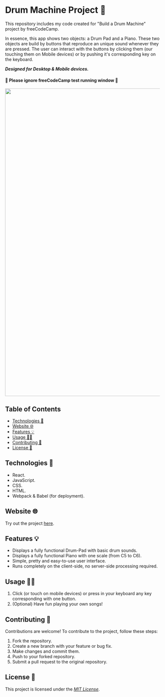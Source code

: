 # Drum Machine Project 🎵

This repository includes my code created for "Build a Drum Machine" project by freeCodeCamp.

In essence, this app shows two objects: a Drum Pad and a Piano. These two objects are build by buttons that reproduce an unique sound whenever they are pressed.
The user can interact with the buttons by clicking them (our touching them on Mobile devices) or by pushing it's corresponding key on the keyboard.

<b>*Designed for Desktop & Mobile devices.*</b>
<br>
<h4>🔔 <b>Please ignore freeCodeCamp test running window</b> 🔔 </h4>


<img src="https://cdn.discordapp.com/attachments/1082508875292483594/1101975469647200317/image.png" width="1000px"></img>

<h2>Table of Contents</h2>
<ul>
  <li><a href="#Technologies">Technologies 🔌</a></li>
  <li><a href="#Website">Website 🌐</a></li>
  <li><a href="#Features">Features 💡</a></li>
  <li><a href="#Usage">Usage 👩‍💻</a></li>
  <li><a href="#Contributing">Contributing 👥</a></li>
  <li><a href="#License">License 📄</a></li>
 </ul>

<h2 id="Technologies">Technologies 🔌</h2>
<ul>
  <li>React.</li>
  <li>JavaScript.</li>
  <li>CSS.</li>
  <li>HTML.</li>
  <li>Webpack & Babel (for deployment).</li>
</ul>

<h2 id="Website">Website 🌐</h2>
Try out the project <a href="https://caviar9045.github.io/Drum-Machine-Project/" target="_blank">here</a>.

<h2 id="Features">Features 💡</h2>
<ul>
  <li>Displays a fully functional Drum-Pad with basic drum sounds.</li>
  <li>Displays a fully functional Piano with one scale (from C5 to C6).</li>
  <li>Simple, pretty and easy-to-use user interface.</li>
  <li>Runs completely on the client-side, no server-side processing required.</li>
 </ul>

<h2 id="Usage">Usage 👩‍💻</h2>
<ol>
  <li>Click (or touch on mobile devices) or press in your keyboard any key corresponding with one button.</li>
  <li>(Optional) Have fun playing your own songs!</li>
</ol>

<h2 id="Contributing">Contributing 👥</h2>
Contributions are welcome! To contribute to the project, follow these steps:

<ol>
  <li>Fork the repository.</li>
  <li>Create a new branch with your feature or bug fix.</li>
  <li>Make changes and commit them.</li>
  <li>Push to your forked repository.</li>
  <li>Submit a pull request to the original repository.</li>
</ol>

<h2 id="License">License 📄</h2>
This project is licensed under the <u><i>MIT License</i></u>.
